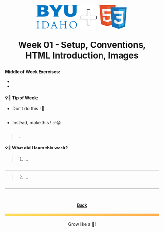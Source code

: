 <h1 align="center">
    <img
        alt="BYU-Idaho"
        title="BYU-Idaho Logo"
        src="../.github/assets/logo-web.svg"
        width="60%"
    />

Week 01 - Setup, Conventions, HTML Introduction, Images
</h1>
<b>Middle of Week Exercises:</b>

- [](/web-and-computer-programming/wdd-130/)
- [](/web-and-computer-programming/wdd-130/)

#### 💡📆 Tip of Week:
- Don't do this ! 🚫
```htmml

```

- Instead, make this ! ✅😁
```html

```
> ...

#### 💡🤯 What did I learn this week?

>1. ...
```html

```
---
>2. ...
```html

```
---

<br>

<div align="center">

<b>[Back](/web-and-computer-programming/wdd-130/README.md)</b>

</div>

<img src="./../../../.github/assets/gradient-bar.svg" width="100%" height="8px"/>
<p align="center">Grow like a 🌳!</p>
